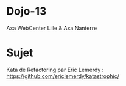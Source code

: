 # Dojo-13

Axa WebCenter Lille & Axa Nanterre

# Sujet
Kata de Refactoring par Eric Lemerdy : https://github.com/ericlemerdy/katastrophic/
